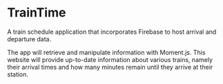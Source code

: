 # TrainTime
A train schedule application that incorporates Firebase to host arrival and departure data.

The app will retrieve and manipulate information with Moment.js. This website will provide up-to-date information about various trains, namely their arrival times and how many minutes remain until they arrive at their station.
